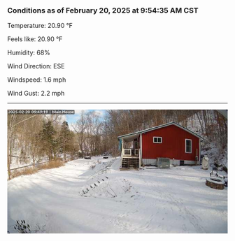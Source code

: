 ### Conditions as of February 20, 2025 at 9:54:35 AM CST 

Temperature: 20.90 &deg;F

Feels like: 20.90 &deg;F

Humidity: 68%

Wind Direction: ESE

Windspeed: 1.6 mph

Wind Gust: 2.2 mph

---

<img src="./images/latest.jpeg"/>

